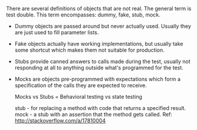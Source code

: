 There are several definitions of objects that are not real. The general
term is test double. This term encompasses: dummy, fake, stub, mock.
* Dummy objects are passed around but never actually used. Usually they
  are just used to fill parameter lists.
* Fake objects actually have working implementations, but usually take
  some shortcut which makes them not suitable for production.
* Stubs provide canned answers to calls made during the test, usually
  not responding at all to anything outside what's programmed for the
  test.
* Mocks are objects pre-programmed with expectations which form a
  specification of the calls they are expected to receive.

  Mocks vs Stubs = Behavioral testing vs state testing

  stub - for replacing a method with code that returns a specified
  result.
  mock - a stub with an assertion that the method gets called.
Ref: http://stackoverflow.com/a/17810004
